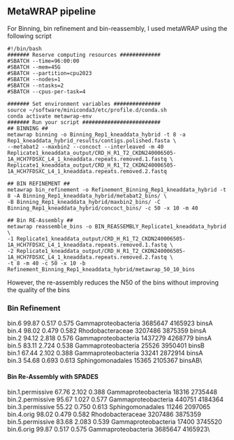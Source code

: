## MetaWRAP pipeline
For Binning, bin refinement and bin-reassembly, I used metaWRAP using the following script
```
#!/bin/bash
####### Reserve computing resources #############
#SBATCH --time=96:00:00
#SBATCH --mem=45G
#SBATCH --partition=cpu2023
#SBATCH --nodes=1
#SBATCH --ntasks=2
#SBATCH --cpus-per-task=4

####### Set environment variables ###############
source ~/software/miniconda3/etc/profile.d/conda.sh
conda activate metawrap-env
####### Run your script #########################
## BINNING ##
metawrap binning -o Binning_Rep1_kneaddata_hybrid -t 8 -a Rep1_kneaddata_hybrid_results/contigs.polished.fasta \
--metabat2 --maxbin2 --concoct --interleaved -m 40 Replicate1_kneaddata_output/CRD_H_R1_T2_CKDN240006505-1A_HCH7FDSXC_L4_1_kneaddata.repeats.removed.1.fastq \
Replicate1_kneaddata_output/CRD_H_R1_T2_CKDN240006505-1A_HCH7FDSXC_L4_1_kneaddata.repeats.removed.2.fastq

## BIN REFINEMENT ##
metawrap bin_refinement -o Refinement_Binning_Rep1_kneaddata_hybrid -t 8 -A Binning_Rep1_kneaddata_hybrid/metabat2_bins/ \
-B Binning_Rep1_kneaddata_hybrid/maxbin2_bins/ -C Binning_Rep1_kneaddata_hybrid/concoct_bins/ -c 50 -x 10 -m 40

## Bin RE-Assembly ##
metawrap reassemble_bins -o BIN_REASSEMBLY_Replicate1_kneaddata_hybrid \
-1 Replicate1_kneaddata_output/CRD_H_R1_T2_CKDN240006505-1A_HCH7FDSXC_L4_1_kneaddata.repeats.removed.1.fastq \
-2 Replicate1_kneaddata_output/CRD_H_R1_T2_CKDN240006505-1A_HCH7FDSXC_L4_1_kneaddata.repeats.removed.2.fastq \
-t 8 -m 40 -c 50 -x 10 -b Refinement_Binning_Rep1_kneaddata_hybrid/metawrap_50_10_bins
```

However, the re-assembly reduces the N50 of the bins without improving the quality of the bins
### Bin Refinement
bin.6   99.87   0.517   0.575   Gammaproteobacteria     3685647 4165923 binsA\
bin.4   98.02   0.479   0.582   Rhodobacteraceae        3207486 3875359 binsA\
bin.2   94.12   2.818   0.576   Gammaproteobacteria     1437279 4268779 binsA\
bin.5   83.11   2.724   0.538   Gammaproteobacteria     25526   3950401 binsB\
bin.1   67.44   2.102   0.388   Gammaproteobacteria     33241   2872914 binsA\
bin.3   54.68   0.693   0.613   Sphingomonadales        15365   2105367 binsAB\

#### Bin Re-Assembly with SPADES
bin.1.permissive        67.76   2.102   0.388   Gammaproteobacteria     18316   2735448\
bin.2.permissive        95.67   1.027   0.577   Gammaproteobacteria     440751  4184364\
bin.3.permissive        55.22   0.750   0.613   Sphingomonadales        11246   2097065\
bin.4.orig      98.02   0.479   0.582   Rhodobacteraceae        3207486 3875359\
bin.5.permissive        83.68   2.083   0.539   Gammaproteobacteria     17400   3745520\
bin.6.orig      99.87   0.517   0.575   Gammaproteobacteria     3685647 4165923\
